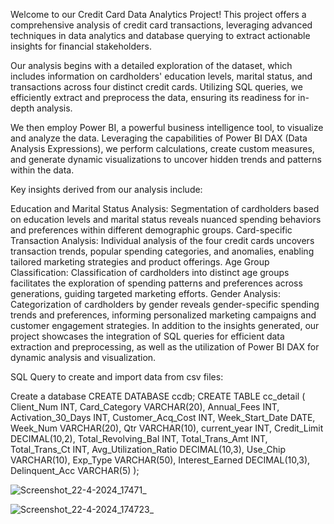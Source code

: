 Welcome to our Credit Card Data Analytics Project! This project offers a comprehensive analysis of credit card transactions, leveraging advanced techniques in data analytics and database querying to extract actionable insights for financial stakeholders.

Our analysis begins with a detailed exploration of the dataset, which includes information on cardholders' education levels, marital status, and transactions across four distinct credit cards. Utilizing SQL queries, we efficiently extract and preprocess the data, ensuring its readiness for in-depth analysis.

We then employ Power BI, a powerful business intelligence tool, to visualize and analyze the data. Leveraging the capabilities of Power BI DAX (Data Analysis Expressions), we perform calculations, create custom measures, and generate dynamic visualizations to uncover hidden trends and patterns within the data.

Key insights derived from our analysis include:

Education and Marital Status Analysis:
Segmentation of cardholders based on education levels and marital status reveals nuanced spending behaviors and preferences within different demographic groups.
Card-specific Transaction Analysis:
Individual analysis of the four credit cards uncovers transaction trends, popular spending categories, and anomalies, enabling tailored marketing strategies and product offerings.
Age Group Classification:
Classification of cardholders into distinct age groups facilitates the exploration of spending patterns and preferences across generations, guiding targeted marketing efforts.
Gender Analysis:
Categorization of cardholders by gender reveals gender-specific spending trends and preferences, informing personalized marketing campaigns and customer engagement strategies.
In addition to the insights generated, our project showcases the integration of SQL queries for efficient data extraction and preprocessing, as well as the utilization of Power BI DAX for dynamic analysis and visualization.




SQL Query to create and import data from csv files:

 Create a database 
CREATE DATABASE ccdb;
CREATE TABLE cc_detail (
    Client_Num INT,
    Card_Category VARCHAR(20),
    Annual_Fees INT,
    Activation_30_Days INT,
    Customer_Acq_Cost INT,
    Week_Start_Date DATE,
    Week_Num VARCHAR(20),
    Qtr VARCHAR(10),
    current_year INT,
    Credit_Limit DECIMAL(10,2),
    Total_Revolving_Bal INT,
    Total_Trans_Amt INT,
    Total_Trans_Ct INT,
    Avg_Utilization_Ratio DECIMAL(10,3),
    Use_Chip VARCHAR(10),
    Exp_Type VARCHAR(50),
    Interest_Earned DECIMAL(10,3),
    Delinquent_Acc VARCHAR(5)
);

![Screenshot_22-4-2024_17471_](https://github.com/shubhamkadam-sk/Credit-Card-Analysis-Dashboard/assets/80535474/762ab4bb-609c-4fc9-9229-b8d14ad8893f)

![Screenshot_22-4-2024_174723_](https://github.com/shubhamkadam-sk/Credit-Card-Analysis-Dashboard/assets/80535474/e979edf1-204e-4cbe-931e-fb569302c35b)
